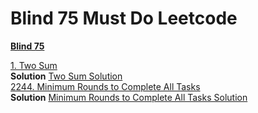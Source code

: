 # Blind 75 Must Do Leetcode

**[Blind 75](https://leetcode.com/list/onqm733r)** <br/>

[1. Two Sum](https://leetcode.com/problems/two-sum/) <br/>
**Solution** [Two Sum Solution](src/main/java/daily_leetcode_challenge/DeleteColumnsToMakeSorted.java)  <br/>
[2244. Minimum Rounds to Complete All Tasks](https://leetcode.com/problems/minimum-rounds-to-complete-all-tasks/) <br/>
**Solution** [Minimum Rounds to Complete All Tasks Solution](src/main/java/daily_leetcode_challenge/MinimumRoundsToCompleteAllTasks.java)  <br/>
